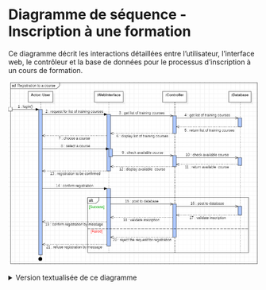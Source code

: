 # Diagramme de séquence - Inscription à une formation

Ce diagramme décrit les interactions détaillées entre l’utilisateur, l’interface web, le contrôleur et la base de données pour le processus d’inscription à un cours de formation.

![Représentation UML-Diagramme de séquence - inscription](../../Assets/Images/registrationCourse.png)

<details>
<summary>Version textualisée de ce diagramme</summary>
	
- 1.	User:
	- •	Action: login()
	- •	Suit les étapes pour se connecter au système.
- 2.	User à WebInterface:
	- •	Action: request for list of training courses
	- •	L’utilisateur demande la liste des cours de formation disponibles.
- 3.	WebInterface à Controller:
	- •	Action: get list of training courses
	- •	L’interface web demande au contrôleur la liste des cours de formation.
- 4.	Controller à Database:
	- •	Action: get list of training courses
	- •	Le contrôleur demande à la base de données la liste des cours de formation.
- 5.	Database à Controller:
	- •	Action: return list of training courses
	- •	La base de données retourne la liste des cours de formation au contrôleur.
- 6.	Controller à WebInterface:
	- •	Action: display list of training courses
	- •	Le contrôleur envoie la liste des cours de formation à l’interface web pour affichage.
- 7.	User à WebInterface:
	- •	Action: choose a course
	- •	L’utilisateur choisit un cours dans la liste affichée.
- 8.	User à WebInterface:
	- •	Action: select a course
	- •	L’utilisateur sélectionne un cours spécifique.
- 9.	WebInterface à Controller:
	- •	Action: check available course
	- •	L’interface web vérifie auprès du contrôleur la disponibilité du cours sélectionné.
- 10.	Controller à Database:
	- •	Action: check available course
	- •	Le contrôleur demande à la base de données de vérifier la disponibilité du cours.
- 11.	Database à Controller:
	- •	Action: return available course
	- •	La base de données retourne l’information sur la disponibilité du cours au contrôleur.
- 12.	Controller à WebInterface:
	- •	Action: display available course
	- •	Le contrôleur envoie l’information de disponibilité du cours à l’interface web pour affichage.
- 13.	User à WebInterface:
	- •	Action: registration to be confirmed
	- •	La WebInterface indique que l’inscription doit être confirmée.
- 14.	User à WebInterface:
	- •	Action: confirm registration
	- •	L’utilisateur confirme l’inscription au cours.
- 15.	WebInterface à Controller:
	- •	Action: post to database
	- •	L’interface web envoie la demande d’inscription au contrôleur pour l’enregistrer dans la base de données.
- 16.	Controller à Database:
	- •	Action: post to database
	- •	Le contrôleur envoie la demande d’inscription à la base de données.
- 17.	Database à Controller:
	- •	Action: validate inscription
	- •	La base de données valide l’inscription.
- 18.	Controller à WebInterface:
	- •	Action: validate inscription
	- •	Le contrôleur informe l’interface web que l’inscription a été validée.
- 19.	WebInterface à User:
	- •	Action: confirm registration by message
	- •	L’interface web informe l’utilisateur que l’inscription a été confirmée par message.
	- •	Alt [Success]: Si l’inscription est réussie, l’utilisateur reçoit un message de confirmation.
	- •	Alt [Failed]: Si l’inscription échoue, l’utilisateur reçoit un message de refus.
- 20.	Controller à Database:
	- •	Action: reject the request for registration
	- •	En cas d’échec, le contrôleur envoie une demande de rejet d’inscription à la base de données.
- 21.	WebInterface à User:
	- •	Action: refuse registration by message
	- •	L’interface web informe l’utilisateur que l’inscription a été refusée par message.
</details>
